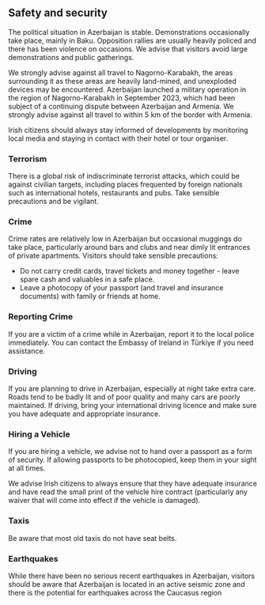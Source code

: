 ## Safety and security

The political situation in Azerbaijan is stable. Demonstrations occasionally take place, mainly in Baku. Opposition rallies are usually heavily policed and there has been violence on occasions. We advise that visitors avoid large demonstrations and public gatherings.

We strongly advise against all travel to Nagorno-Karabakh, the areas surrounding it as these areas are heavily land-mined, and unexploded devices may be encountered. Azerbaijan launched a military operation in the region of Nagorno-Karabakh in September 2023, which had been subject of a continuing dispute between Azerbaijan and Armenia. We strongly advise against all travel to within 5 km of the border with Armenia.

Irish citizens should always stay informed of developments by monitoring local media and staying in contact with their hotel or tour organiser.

### **Terrorism**

There is a global risk of indiscriminate terrorist attacks, which could be against civilian targets, including places frequented by foreign nationals such as international hotels, restaurants and pubs. Take sensible precautions and be vigilant.

### **Crime**

Crime rates are relatively low in Azerbaijan but occasional muggings do take place, particularly around bars and clubs and near dimly lit entrances of private apartments. Visitors should take sensible precautions:

* Do not carry credit cards, travel tickets and money together - leave spare cash and valuables in a safe place.
* Leave a photocopy of your passport (and travel and insurance documents) with family or friends at home.

### **Reporting Crime**

If you are a victim of a crime while in Azerbaijan, report it to the local police immediately. You can contact the Embassy of Ireland in Türkiye if you need assistance.

### **Driving**

If you are planning to drive in Azerbaijan, especially at night take extra care. Roads tend to be badly lit and of poor quality and many cars are poorly maintained. If driving, bring your international driving licence and make sure you have adequate and appropriate insurance.

### **Hiring a Vehicle**

If you are hiring a vehicle, we advise not to hand over a passport as a form of security. If allowing passports to be photocopied, keep them in your sight at all times.

We advise Irish citizens to always ensure that they have adequate insurance and have read the small print of the vehicle hire contract (particularly any waiver that will come into effect if the vehicle is damaged).

### **Taxis**

Be aware that most old taxis do not have seat belts.

### **Earthquakes**

While there have been no serious recent earthquakes in Azerbaijan, visitors should be aware that Azerbaijan is located in an active seismic zone and there is the potential for earthquakes across the Caucasus region